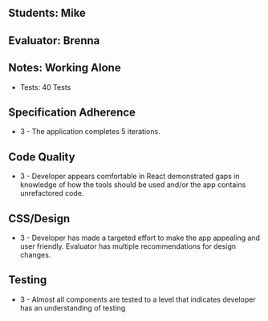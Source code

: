 ## Students: Mike  
## Evaluator: Brenna  
## Notes:  Working Alone

- Tests: 40 Tests  

## Specification Adherence
- 3 - The application completes 5 iterations.  

## Code Quality
- 3 - Developer appears comfortable in React demonstrated gaps in knowledge of how the tools should be used and/or the app contains unrefactored code.  

## CSS/Design
- 3 - Developer has made a targeted effort to make the app appealing and user friendly. Evaluator has multiple recommendations for design changes.  

## Testing
- 3 - Almost all components are tested to a level that indicates developer has an understanding of testing  
